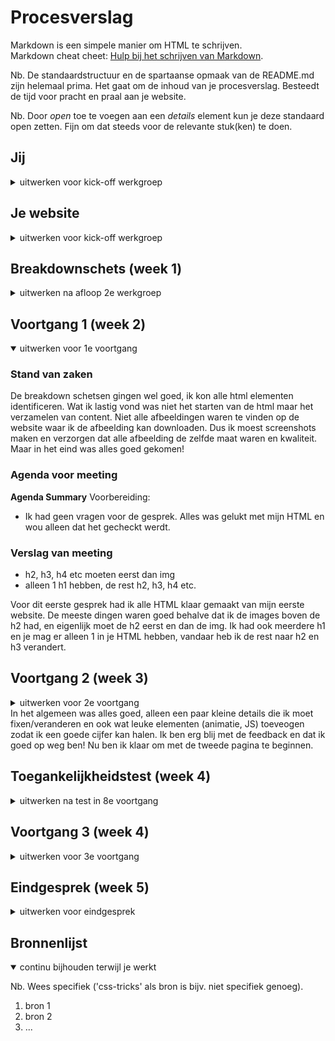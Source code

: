 # Procesverslag
Markdown is een simpele manier om HTML te schrijven.  
Markdown cheat cheet: [Hulp bij het schrijven van Markdown](https://github.com/adam-p/markdown-here/wiki/Markdown-Cheatsheet).

Nb. De standaardstructuur en de spartaanse opmaak van de README.md zijn helemaal prima. Het gaat om de inhoud van je procesverslag. Besteedt de tijd voor pracht en praal aan je website.

Nb. Door *open* toe te voegen aan een *details* element kun je deze standaard open zetten. Fijn om dat steeds voor de relevante stuk(ken) te doen.





## Jij

<details>
<summary>uitwerken voor kick-off werkgroep</summary>

### Auteur:
Nikki van der Vaart

#### Je startniveau:
Rood

#### Je focus:
Surface Plane en Responsive
 
</details>





## Je website

<details>
<summary>uitwerken voor kick-off werkgroep</summary>

### Je opdracht:
<a href="url">https://soundcloud.com/discover<a>

#### Screenshot(s) van de eerste pagina (small screen): 
Home Page 
<img src="images/breakdownschets.png" width="375px" alt="Home Page - Soundcloud">

#### Screenshot(s) van de tweede pagina (small screen):
Song Page 
<img src="images/breakdownschets3.png" width="375px" alt="Song Page - Soundcloud">
 
</details>



## Breakdownschets (week 1)

<details>
<summary>uitwerken na afloop 2e werkgroep</summary>

### de hele pagina: 
<img src="images/dummy-plaatje.jpg" width="375px" alt="breakdown van de hele pagina">

### dynamisch deel (bijv menu): 
<img src="images/dummy-plaatje.jpg" width="375px" alt="breakdown van een dynamisch deel">

### wellicht nog een dynamisch deel (bijv filter): 
<img src="images/dummy-plaatje.jpg" width="375px" alt="breakdown van nog een dynamisch deel">

</details>





## Voortgang 1 (week 2)

<details open>
<summary>uitwerken voor 1e voortgang</summary>

### Stand van zaken
De breakdown schetsen gingen wel goed, ik kon alle html elementen identificeren. Wat ik lastig vond was niet het starten van de html maar het verzamelen van content. Niet alle afbeeldingen waren te vinden op de website waar ik de afbeelding kan downloaden. Dus ik moest screenshots maken en verzorgen dat alle afbeelding de zelfde maat waren en kwaliteit. Maar in het eind was alles goed gekomen!


### Agenda voor meeting
<strong>Agenda Summary</strong>
Voorbereiding:
- Ik had geen vragen voor de gesprek. Alles was gelukt met mijn HTML en wou alleen dat het gecheckt werdt.



### Verslag van meeting
- h2, h3, h4 etc moeten eerst dan img
- alleen 1 h1 hebben, de rest h2, h3, h4 etc. 

</details>
Voor dit eerste gesprek had ik alle HTML klaar gemaakt van mijn eerste website. De meeste dingen waren goed behalve dat ik de images boven de h2 had, en eigenlijk moet de h2 eerst en dan de img. Ik had ook meerdere h1 en je mag er alleen 1 in je HTML hebben, vandaar heb ik de rest naar h2 en h3 verandert. 



## Voortgang 2 (week 3)

<details>
<summary>uitwerken voor 2e voortgang</summary>

### Stand van zaken
Deze week ben ik begonnen met de CSS van mijn eerste pagina. Om dit af te hebben op tijd voor de gesprek heb ik de werk verdeelt en dan kon ik ook goed focusen op een gedeelte, in plaats van alles te proberen te doen. Dit ging wel goed voor mij gevoel want ik begon gewoon bij de header en hier had ik geen problemen. In de main had ik well een paar problemen, bijvoorbeeld om de order te veranderen van HTML elementen was lastig, maar de probleem was dat ik de verkeerde element had geselecteerd! Dus het was een makkelijke fix. Voor de rest ging het best wel lekker. 


### Agenda voor meeting
<strong>Agenda Summary</strong>
Voorbereiding:
- De vragen die ik had waren in de werkgroep beantwoord en dus was mijn CSS gewoon klaar voor de eerste pagina en moest alleen wat feedback krijgen van de docent.


### Verslag van meeting
- logo moet wat kleiner 
- navigatie moet ook een ul/li worden want het is in principe gewoon een lijst
- sommige links werken niet omdat ik de # miste bij de href, dus dit moet ik toeveogen
- Ik moet de bron vermelden van waar ij de Eric Meyer css reset heb gebruikt 
- Voor de header styling het ik de button met position absolute gestijled maar dat is niet nodig, ik kan gewoon flexbox gebruiken om de stijl te bereiken.

</details>
In het algemeen was alles goed, alleen een paar kleine details die ik moet fixen/veranderen en ook wat leuke elementen (animatie, JS) toeveogen zodat ik een goede cijfer kan halen. Ik ben erg blij met de feedback en dat ik goed op weg ben! Nu ben ik klaar om met de tweede pagina te beginnen. 



## Toegankelijkheidstest (week 4)

<details>
<summary>uitwerken na test in 8e voortgang</summary>

### Bevindingen
Lijst met je bevindingen die in de test naar voren kwamen:

#### Titel eerste bevinding
Hier korte omschrijving (met indien nodig een afbeelding)

Hier een omschrijving van hoe het opgelost kan worden (met indien nodig een afbeelding)


#### Titel tweede bevinding. 
Hier korte omschrijving (met indien nodig een afbeelding)

Hier een omschrijving van hoe het opgelost kan worden (met indien nodig een afbeelding)


#### Titel volgende bevinding. 
Hier korte omschrijving (met indien nodig een afbeelding)

Hier een omschrijving van hoe het opgelost kan worden (met indien nodig een afbeelding)


#### Titel nog een bevinding. 
Hier korte omschrijving (met indien nodig een afbeelding)

Hier een omschrijving van hoe het opgelost kan worden (met indien nodig een afbeelding)

</details>





## Voortgang 3 (week 4)

<details>
<summary>uitwerken voor 3e voortgang</summary>

### Stand van zaken
hier dit ging goed & dit was lastig (neem ook screenshots op van delen van je website en code)


### Agenda voor meeting
samen met je groepje opstellen

| student 1      | student 2          | student 3    | student 4        |
| ---            | ---                | ---          | ---              |
| dit bespreken  | en dit             | en ik dit    | en dan ik dat    |
| en dat ook nog | dit als er tijd is | nog een punt | dit wil ik zeker |
| ...            | ...                | ...          | ...              |


### Verslag van meeting
hier na afloop snel de uitkomsten van de meeting vastleggen

- punt 1
- punt 2
- nog een punt
- ...

</details>





## Eindgesprek (week 5)

<details>
<summary>uitwerken voor eindgesprek</summary>

### Stand van zaken
hier dit ging goed & dit was lastig (neem ook screenshots op van delen van je website en code)

### Screenshot(s)

hier screenshot(s) van je eindresultaat

</details>





## Bronnenlijst

<details open>
<summary>continu bijhouden terwijl je werkt</summary>

Nb. Wees specifiek ('css-tricks' als bron is bijv. niet specifiek genoeg).

1. bron 1
2. bron 2
3. ...

</details>